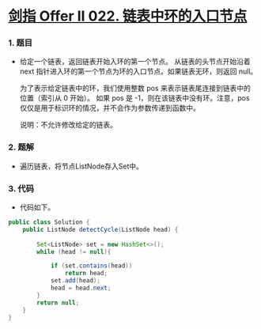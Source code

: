 # [剑指 Offer II 022. 链表中环的入口节点](https://leetcode.cn/problems/c32eOV/)



### 1. 题目

- 给定一个链表，返回链表开始入环的第一个节点。 从链表的头节点开始沿着 next 指针进入环的第一个节点为环的入口节点。如果链表无环，则返回 null。

  为了表示给定链表中的环，我们使用整数 pos 来表示链表尾连接到链表中的位置（索引从 0 开始）。 如果 pos 是 -1，则在该链表中没有环。注意，pos 仅仅是用于标识环的情况，并不会作为参数传递到函数中。

  说明：不允许修改给定的链表。




### 2. 题解

- 遍历链表，将节点ListNode存入Set中。





### 3. 代码

- 代码如下。

```java
public class Solution {
    public ListNode detectCycle(ListNode head) {
        
        Set<ListNode> set = new HashSet<>();
        while (head != null){

            if (set.contains(head))
                return head;
            set.add(head);
            head = head.next;
        }
        return null;
    }
}
```

